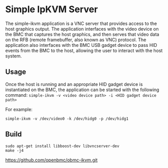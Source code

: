 # Simple IpKVM Server

The simple-ikvm application is a VNC server that provides access to the host
graphics output. The application interfaces with the video device on the BMC
that captures the host graphics, and then serves that video data on the RFB
(remote framebuffer, also known as VNC) protocol. The application also
interfaces with the BMC USB gadget device to pass HID events from the BMC to the
host, allowing the user to interact with the host system.

## Usage

Once the host is running and an appropriate HID gadget device is instantiated on
the BMC, the application can be started with the following command:
`simple-ikvm -v <video device path> -i <HID gadget device path>`

For example:

`simple-ikvm -v /dev/video0 -k /dev/hidg0 -p /dev/hidg1`

## Build

```
sudo apt-get install libboost-dev libvncserver-dev
make -j4
```

https://github.com/openbmc/obmc-ikvm.git
